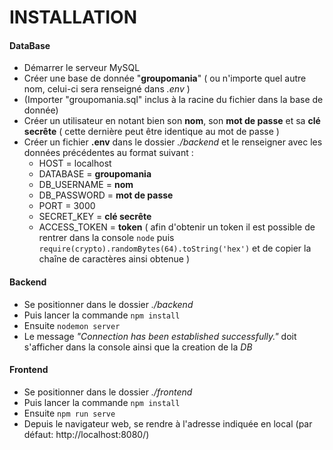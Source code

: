 # INSTALLATION

#### DataBase

- Démarrer le serveur MySQL
- Créer une base de donnée "**groupomania**" ( ou n'importe quel autre nom, celui-ci sera renseigné dans _.env_ )
- (Importer "groupomania.sql" inclus à la racine du fichier dans la base de donnée)
- Créer un utilisateur en notant bien son **nom**, son **mot de passe** et sa **clé secrête** ( cette dernière peut être identique au mot de passe )
- Créer un fichier **.env** dans le dossier _./backend_ et le renseigner avec les données précédentes au format suivant :
  - HOST = localhost
  - DATABASE = **groupomania**
  - DB_USERNAME = **nom**
  - DB_PASSWORD = **mot de passe**
  - PORT = 3000
  - SECRET_KEY = **clé secrête**
  - ACCESS_TOKEN = **token** ( afin d'obtenir un token il est possible de rentrer dans la console `node` puis `require(crypto).randomBytes(64).toString('hex')` et de copier la chaîne de caractères ainsi obtenue )

#### Backend

- Se positionner dans le dossier _./backend_
- Puis lancer la commande `npm install`
- Ensuite `nodemon server`
- Le message _"Connection has been established successfully."_ doit s'afficher dans la console ainsi que la creation de la _DB_

#### Frontend

- Se positionner dans le dossier _./frontend_
- Puis lancer la commande `npm install`
- Ensuite `npm run serve`
- Depuis le navigateur web, se rendre à l'adresse indiquée en local (par défaut: http://localhost:8080/)
